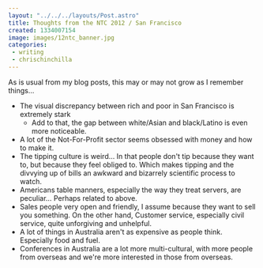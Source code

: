 ```yaml
---
layout: "../../../layouts/Post.astro"
title: Thoughts from the NTC 2012 / San Francisco
created: 1334007154
image: images/12ntc_banner.jpg
categories:
 - writing
 - chrischinchilla
---
```



As is usual from my blog posts, this may or may not grow as I remember things&hellip;<ul><li>The visual discrepancy between rich and poor in San Francisco is extremely stark<ul><li>Add to that, the gap between white/Asian and black/Latino is even more noticeable.</li></ul></li><li>A lot of the Not-For-Profit sector seems obsessed with money and how to make it.</li><li>The tipping culture is weird&hellip; In that people don&#39;t tip because they want to, but because they feel obliged to. Which makes tipping and the divvying up of bills an awkward and bizarrely scientific process to watch.</li><li>Americans table manners, especially the way they treat servers, are peculiar&hellip; Perhaps related to above.</li><li>Sales people very open and friendly, I assume because they want to sell you something. On the other hand, Customer service, especially civil service, quite unforgiving and unhelpful.</li><li>A lot of things in Australia aren&#39;t as expensive as people think. Especially food and fuel.</li><li>Conferences in Australia are a lot more multi-cultural, with more people from overseas and we&#39;re more interested in those from overseas.</li></ul>
